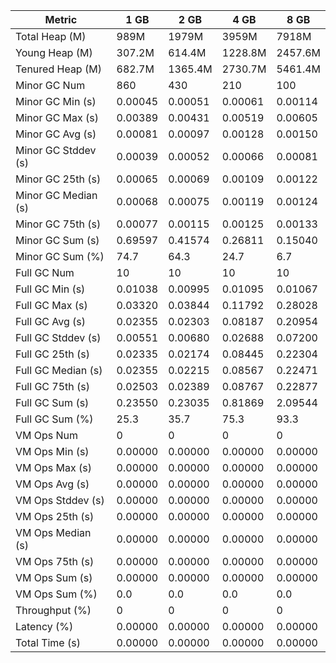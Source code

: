 | Metric | 1 GB | 2 GB | 4 GB | 8 GB |
|------|----|----|----|----|
| Total Heap (M) | 989M | 1979M | 3959M | 7918M |
| Young Heap (M) | 307.2M | 614.4M | 1228.8M | 2457.6M |
| Tenured Heap (M) | 682.7M | 1365.4M | 2730.7M | 5461.4M |
| Minor GC Num | 860 | 430 | 210 | 100 |
| Minor GC Min (s) | 0.00045 | 0.00051 | 0.00061 | 0.00114 |
| Minor GC Max (s) | 0.00389 | 0.00431 | 0.00519 | 0.00605 |
| Minor GC Avg (s) | 0.00081 | 0.00097 | 0.00128 | 0.00150 |
| Minor GC Stddev (s) | 0.00039 | 0.00052 | 0.00066 | 0.00081 |
| Minor GC 25th (s) | 0.00065 | 0.00069 | 0.00109 | 0.00122 |
| Minor GC Median (s) | 0.00068 | 0.00075 | 0.00119 | 0.00124 |
| Minor GC 75th (s) | 0.00077 | 0.00115 | 0.00125 | 0.00133 |
| Minor GC Sum (s) | 0.69597 | 0.41574 | 0.26811 | 0.15040 |
| Minor GC Sum (%) | 74.7 | 64.3 | 24.7 | 6.7 |
| Full GC Num | 10 | 10 | 10 | 10 |
| Full GC Min (s) | 0.01038 | 0.00995 | 0.01095 | 0.01067 |
| Full GC Max (s) | 0.03320 | 0.03844 | 0.11792 | 0.28028 |
| Full GC Avg (s) | 0.02355 | 0.02303 | 0.08187 | 0.20954 |
| Full GC Stddev (s) | 0.00551 | 0.00680 | 0.02688 | 0.07200 |
| Full GC 25th (s) | 0.02335 | 0.02174 | 0.08445 | 0.22304 |
| Full GC Median (s) | 0.02355 | 0.02215 | 0.08567 | 0.22471 |
| Full GC 75th (s) | 0.02503 | 0.02389 | 0.08767 | 0.22877 |
| Full GC Sum (s) | 0.23550 | 0.23035 | 0.81869 | 2.09544 |
| Full GC Sum (%) | 25.3 | 35.7 | 75.3 | 93.3 |
| VM Ops Num | 0 | 0 | 0 | 0 |
| VM Ops Min (s) | 0.00000 | 0.00000 | 0.00000 | 0.00000 |
| VM Ops Max (s) | 0.00000 | 0.00000 | 0.00000 | 0.00000 |
| VM Ops Avg (s) | 0.00000 | 0.00000 | 0.00000 | 0.00000 |
| VM Ops Stddev (s) | 0.00000 | 0.00000 | 0.00000 | 0.00000 |
| VM Ops 25th (s) | 0.00000 | 0.00000 | 0.00000 | 0.00000 |
| VM Ops Median (s) | 0.00000 | 0.00000 | 0.00000 | 0.00000 |
| VM Ops 75th (s) | 0.00000 | 0.00000 | 0.00000 | 0.00000 |
| VM Ops Sum (s) | 0.00000 | 0.00000 | 0.00000 | 0.00000 |
| VM Ops Sum (%) | 0.0 | 0.0 | 0.0 | 0.0 |
| Throughput (%) | 0 | 0 | 0 | 0 |
| Latency (%) | 0.00000 | 0.00000 | 0.00000 | 0.00000 |
| Total Time (s) | 0.00000 | 0.00000 | 0.00000 | 0.00000 |
